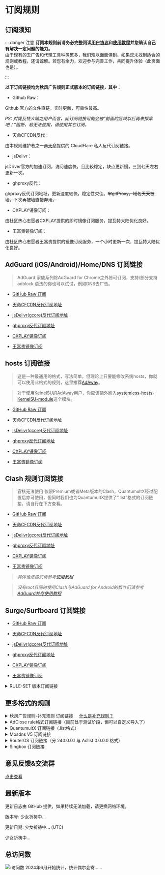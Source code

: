 # 订阅规则

## 订阅须知

::: danger 注意
**订阅本规则前请务必完整阅读[用户协议](./Protocol.md)和[使用教程](./Knowledge)并您确认自己有解决一定问题的能力。**
<br />
由于现有的去广告和代理工具种类繁多，我们难以面面俱到。如果您未找到适合的规则或教程，还请谅解。若您有余力，欢迎参与完善工作，共同提升体验（此页面也是）。

:::

**以下订阅链接均为秋风广告规则正式版本的订阅链接，其中：**

- Github Raw：

Github 官方的文件直链，实时更新，可靠性最高。

*PS: 对提瓦特大陆之用户而言，此订阅链接可能会被“前面的区域以后再来探索吧！”阻断，若无法使用，请使用其它订阅。*

- 天命CFCDN反代：

由本规则维护者之一[@天命](https://github.com/tmby)提供的 CloudFlare 私人反代订阅链接。

- jsDelivr：

jsDriver官方的加速订阅，访问速度快，且比较稳定，缺点更新慢，三到七天左右更新一次。

 - ghproxy反代：

ghproxy反代订阅地址，更新速度较快，稳定性欠佳。~~牢gitProxy，域名天天被墙，下次再被墙直接弃用。~~

 - CXPLAY镜像订阅：

由社区热心志愿者CXPLAY提供的即时镜像订阅服务，提瓦特大陆优化良好。

 - 王富贵镜像订阅：

由社区热心志愿者王富贵提供的镜像订阅服务，一个小时更新一次，提瓦特大陆优化良好。

## AdGuard (iOS/Android)/Home/DNS 订阅链接

> AdGuard 家族系列除AdGuard for Chrome之外皆可订阅，支持/部分支持 adblock 语法的你也可以试试，例如DNS去广告。

- [GitHub Raw 订阅](https://raw.githubusercontent.com/TG-Twilight/AWAvenue-Ads-Rule/main/AWAvenue-Ads-Rule.txt)

- [天命CFCDN反代订阅地址](https://github.boki.moe/https://raw.githubusercontent.com/TG-Twilight/AWAvenue-Ads-Rule/main/AWAvenue-Ads-Rule.txt)

- [jsDelivr(gcore)反代订阅地址](https://gcore.jsdelivr.net/gh/TG-Twilight/AWAvenue-Ads-Rule@main/AWAvenue-Ads-Rule.txt)

- [ghproxy反代订阅地址](https://ghfast.top/https://raw.githubusercontent.com/TG-Twilight/AWAvenue-Ads-Rule/main/AWAvenue-Ads-Rule.txt)

- [CXPLAY镜像订阅](https://script.cx.ms/awavenue/AWAvenue-Ads-Rule-Adguard.txt)

- [王富贵镜像订阅](https://cdn.uura.cn/AWAvenue/AWAvenue-Ads-Rule.txt)


## hosts 订阅链接

> 这是一种最通用的格式，写法简单，但理论上只要能修改系统hosts，你就可以使用此格式的规则，这里推荐[AdAway](https://adaway.org/)。

> 对于使用KelnelSU的AdAway用户，你应该额外刷入[systemless-hosts-KernelSU-module](https://github.com/symbuzzer/systemless-hosts-KernelSU-module?tab=readme-ov-file)这个模块。

- [GitHub Raw 订阅](https://raw.githubusercontent.com/TG-Twilight/AWAvenue-Ads-Rule/main/Filters/AWAvenue-Ads-Rule-hosts.txt)

- [天命CFCDN反代订阅地址](https://github.boki.moe/https://raw.githubusercontent.com/TG-Twilight/AWAvenue-Ads-Rule/main/Filters/AWAvenue-Ads-Rule-hosts.txt)

- [jsDelivr(gcore)反代订阅地址](https://gcore.jsdelivr.net/gh/TG-Twilight/AWAvenue-Ads-Rule@main/Filters/AWAvenue-Ads-Rule-hosts.txt)

- [ghproxy反代订阅地址](https://ghfast.top/https://raw.githubusercontent.com/TG-Twilight/AWAvenue-Ads-Rule/main/Filters/AWAvenue-Ads-Rule-hosts.txt)

- [CXPLAY镜像订阅](https://script.cx.ms/awavenue/AWAvenue-Ads-Rule-hosts.txt)

- [王富贵镜像订阅](https://cdn.uura.cn/AWAvenue/AWAvenue-Ads-Rule-hosts.txt)


## Clash 规则订阅链接

> 官核无法使用 仅限Premium或者Meta版本的Clash，QuantumultX经过配置后亦可使用，但同时我们也为QuantumultX提供了“.list”格式的订阅链接，请自行在下方查看。

- [GitHub Raw 订阅](https://raw.githubusercontent.com/TG-Twilight/AWAvenue-Ads-Rule/main/Filters/AWAvenue-Ads-Rule-Clash.yaml)

- [天命CFCDN反代订阅地址](https://github.boki.moe/https://raw.githubusercontent.com/TG-Twilight/AWAvenue-Ads-Rule/main/Filters/AWAvenue-Ads-Rule-Clash.yaml)

- [jsDelivr(gcore)反代订阅地址](https://gcore.jsdelivr.net/gh/TG-Twilight/AWAvenue-Ads-Rule@main/Filters/AWAvenue-Ads-Rule-Clash.yaml)

- [ghproxy反代订阅地址](https://ghfast.top/https://raw.githubusercontent.com/TG-Twilight/AWAvenue-Ads-Rule/main/Filters/AWAvenue-Ads-Rule-Clash.yaml)

- [CXPLAY镜像订阅](https://script.cx.ms/awavenue/AWAvenue-Ads-Rule-Clash.yaml)

- [王富贵镜像订阅](https://cdn.uura.cn/AWAvenue/AWAvenue-Ads-Rule-Clash.yaml)

> *具体语法格式请参考[使用教程](./Knowledge#蓝猫)*

> *没有root且同时使用Clash与AdGuard for Android的枫叶们请参考[AdGuard共存使用教程](https://awavenue.top/Coexist.html)*

## Surge/Surfboard 订阅链接

- [GitHub Raw 订阅](https://raw.githubusercontent.com/TG-Twilight/AWAvenue-Ads-Rule/main/Filters/AWAvenue-Ads-Rule-Surge.list)

- [天命CFCDN反代订阅地址](https://github.boki.moe/https://raw.githubusercontent.com/TG-Twilight/AWAvenue-Ads-Rule/main/Filters/AWAvenue-Ads-Rule-Surge.list)

- [jsDelivr(gcore)反代订阅地址](https://gcore.jsdelivr.net/gh/TG-Twilight/AWAvenue-Ads-Rule@main/Filters/AWAvenue-Ads-Rule-Surge.list)

- [ghproxy反代订阅地址](https://ghfast.top/https://raw.githubusercontent.com/TG-Twilight/AWAvenue-Ads-Rule/main/Filters/AWAvenue-Ads-Rule-Surge.list)

- [CXPLAY镜像订阅](https://script.cx.ms/awavenue/AWAvenue-Ads-Rule-Surge.list)

- [王富贵镜像订阅](https://cdn.uura.cn/AWAvenue/AWAvenue-Ads-Rule-Surge.list)

<details>
  <summary>RULE-SET 版本订阅链接</summary>


- [GitHub Raw 订阅](https://raw.githubusercontent.com/TG-Twilight/AWAvenue-Ads-Rule/main/Filters/AWAvenue-Ads-Rule-Surge-RULE-SET.list)

- [天命CFCDN反代订阅地址](https://github.boki.moe/https://raw.githubusercontent.com/TG-Twilight/AWAvenue-Ads-Rule/main/Filters/AWAvenue-Ads-Rule-Surge-RULE-SET.list)

- [jsDelivr(gcore)反代订阅地址](https://gcore.jsdelivr.net/gh/TG-Twilight/AWAvenue-Ads-Rule@main/Filters/AWAvenue-Ads-Rule-Surge-RULE-SET.list)

- [ghproxy反代订阅地址](https://ghfast.top/https://raw.githubusercontent.com/TG-Twilight/AWAvenue-Ads-Rule/main/Filters/AWAvenue-Ads-Rule-Surge-RULE-SET.list)

- [CXPLAY镜像订阅](https://script.cx.ms/awavenue/AWAvenue-Ads-Rule-Surge-RULE-SET.list)

- [王富贵镜像订阅](https://cdn.uura.cn/AWAvenue/AWAvenue-Ads-Rule-Surge-RULE-SET.list)

</details>


## 更多格式的规则
<details>
  <summary>秋风广告规则-补充规则 订阅链接&nbsp;&nbsp;&nbsp;&nbsp;&nbsp;<a href="https://github.com/TG-Twilight/AWAvenue-Ads-Rule/blob/main/assets/README_Update.md#:~:text=%E6%96%B0%E5%A2%9E%EF%BC%9A%E2%80%9CAWAvenue%2DAds%2DRule%2DReplenish%E2%80%9D%EF%BC%8C%E7%A7%8B%E9%A3%8E%E5%B9%BF%E5%91%8A%E8%A7%84%E5%88%99%E7%9A%84%E8%A1%A5%E5%85%85%E8%A7%84%E5%88%99%EF%BC%8C%E6%AD%A4%E8%A7%84%E5%88%99%E5%8C%85%E5%90%AB%E4%BA%86%E4%B8%80%E4%BA%9B%E8%BE%83%E4%B8%BA%E6%BF%80%E8%BF%9B%E7%9A%84%E8%A2%AB%E6%8B%A6%E6%88%AA%E5%9F%9F%E5%90%8D%EF%BC%88%E6%BF%80%E8%BF%9B%E7%A8%8B%E5%BA%A6%E8%BF%9C%E8%BF%9C%E4%B8%8D%E5%A6%82%E2%80%9CAWAvenue%2DAds%2DRule%2DStrict%E6%BF%80%E8%BF%9B%E7%89%88%E2%80%9D%EF%BC%89%EF%BC%8C%E4%B8%94%E6%AF%8F%E4%B8%AA%E9%83%BD%E9%85%8D%E6%9C%89%E7%9B%B8%E5%85%B3%E7%9A%84%E8%AF%B4%E6%98%8E%E3%80%82%E8%BF%99%E4%BA%9B%E5%9F%9F%E5%90%8D%E9%80%9A%E5%B8%B8%E6%9D%A5%E8%AE%B2%E4%B8%8D%E4%BC%9A%E5%A4%AA%E5%BD%B1%E5%93%8D%E4%BD%A0%E7%BD%91%E7%BB%9C%E7%9A%84%E6%AD%A3%E5%B8%B8%E4%BD%BF%E7%94%A8%EF%BC%8C%E4%BD%86%E8%BF%98%E6%98%AF%E4%B8%BA%E6%9C%89%E9%9C%80%E8%A6%81%E7%9A%84%E4%BA%BA%E6%8F%90%E4%BE%9B%E4%BA%86%E4%B8%80%E4%B8%AA%E9%80%89%E6%8B%A9%EF%BC%8C%E4%BD%A0%E5%8F%AF%E4%BB%A5%E8%87%AA%E7%94%B1%E9%80%89%E6%8B%A9%E6%98%AF%E5%90%A6%E8%AE%A2%E9%98%85%E3%80%82">什么是补充规则？</a></summary>

  - [GitHub Raw 订阅](https://raw.githubusercontent.com/TG-Twilight/AWAvenue-Ads-Rule/main/Filters/AWAvenue-Ads-Rule-Replenish.txt)

- [天命CFCDN反代订阅地址](https://github.boki.moe/https://raw.githubusercontent.com/TG-Twilight/AWAvenue-Ads-Rule/main/Filters/AWAvenue-Ads-Rule-Replenish.txt)

- [jsDelivr(gcore)反代订阅地址](https://gcore.jsdelivr.net/gh/TG-Twilight/AWAvenue-Ads-Rule@main/Filters/AWAvenue-Ads-Rule-Replenish.txt)

- [ghproxy反代订阅地址](https://ghfast.top/https://raw.githubusercontent.com/TG-Twilight/AWAvenue-Ads-Rule/main/Filters/AWAvenue-Ads-Rule-Replenish.txt)

- [CXPLAY镜像订阅](https://script.cx.ms/awavenue/AWAvenue-Ads-Rule-Replenish.txt)

- [王富贵镜像订阅](https://cdn.uura.cn/AWAvenue/AWAvenue-Ads-Rule-Replenish.txt)

  *Tips：“秋风广告规则-补充规则” 仅提供适用于“AdGuard Home/DNS”的订阅链接，若需要其他格式请自行转换*
</details>

<details>
  <summary>AdClose rule格式订阅链接（目前处于测试阶段，但可以自定义导入了）</summary>


- [GitHub Raw 订阅](https://raw.githubusercontent.com/TG-Twilight/AWAvenue-Ads-Rule/main/Filters/AWAvenue-Ads-Rule-AdClose.rule)

- [天命CFCDN反代订阅地址](https://github.boki.moe/https://raw.githubusercontent.com/TG-Twilight/AWAvenue-Ads-Rule/main/Filters/AWAvenue-Ads-Rule-AdClose.rule)

- [jsDelivr(gcore)反代订阅地址](https://gcore.jsdelivr.net/gh/TG-Twilight/AWAvenue-Ads-Rule@main/Filters/AWAvenue-Ads-Rule-AdClose.rule)

- [ghproxy反代订阅地址](https://ghfast.top/https://raw.githubusercontent.com/TG-Twilight/AWAvenue-Ads-Rule/main/Filters/AWAvenue-Ads-Rule-AdClose.rule)

- [CXPLAY镜像订阅](https://script.cx.ms/awavenue/AWAvenue-Ads-Rule-AdClose.rule)

- [王富贵镜像订阅](https://cdn.uura.cn/AWAvenue/AWAvenue-Ads-Rule-AdClose.rule)

</details>

<details>
  <summary>QuantumultX 订阅链接（.list格式）</summary>

> 如果你不清楚 QuantumultX 如何配置，请自行前往[QuantumultX使用指南](https://awavenue.top/QuantumultX.html)查看使用教程。

- [GitHub Raw 订阅](https://raw.githubusercontent.com/TG-Twilight/AWAvenue-Ads-Rule/main/Filters/AWAvenue-Ads-Rule-QuantumultX.list)

- [天命CFCDN反代订阅地址](https://github.boki.moe/https://raw.githubusercontent.com/TG-Twilight/AWAvenue-Ads-Rule/main/Filters/AWAvenue-Ads-Rule-QuantumultX.list)

- [jsDelivr(gcore)反代订阅地址](https://gcore.jsdelivr.net/gh/TG-Twilight/AWAvenue-Ads-Rule@main/Filters/AWAvenue-Ads-Rule-QuantumultX.list)

- [ghproxy反代订阅地址](https://ghfast.top/https://raw.githubusercontent.com/TG-Twilight/AWAvenue-Ads-Rule/main/Filters/AWAvenue-Ads-Rule-QuantumultX.list)

- [CXPLAY镜像订阅](https://script.cx.ms/awavenue/AWAvenue-Ads-Rule-QuantumultX.list)

- [王富贵镜像订阅](https://cdn.uura.cn/AWAvenue/AWAvenue-Ads-Rule-QuantumultX.list)

</details>

<details>
  <summary>Mosdns V5 订阅链接</summary>

- [GitHub Raw 订阅](https://raw.githubusercontent.com/TG-Twilight/AWAvenue-Ads-Rule/main/Filters/AWAvenue-Ads-Rule-Mosdns_v5.txt)

- [天命CFCDN反代订阅地址](https://github.boki.moe/https://raw.githubusercontent.com/TG-Twilight/AWAvenue-Ads-Rule/main/Filters/AWAvenue-Ads-Rule-Mosdns_v5.txt)

- [jsDelivr(gcore)反代订阅地址](https://gcore.jsdelivr.net/gh/TG-Twilight/AWAvenue-Ads-Rule@main/Filters/AWAvenue-Ads-Rule-Mosdns_v5.txt)

- [ghproxy反代订阅地址](https://ghfast.top/https://raw.githubusercontent.com/TG-Twilight/AWAvenue-Ads-Rule/main/Filters/AWAvenue-Ads-Rule-Mosdns_v5.txt)

- [CXPLAY镜像订阅](https://script.cx.ms/awavenue/AWAvenue-Ads-Rule-Mosdns_v5.txt)

- [王富贵镜像订阅](https://cdn.uura.cn/AWAvenue/AWAvenue-Ads-Rule-Mosdns_v5.txt)

</details>

<details>
  <summary>RouterOS 订阅链接（分 240.0.0.1 与 Adlist 0.0.0.0 格式）</summary>

- [GitHub Raw 订阅 (240.0.0.1)](https://raw.githubusercontent.com/TG-Twilight/AWAvenue-Ads-Rule/main/Filters/AWAvenue-Ads-Rule-RouterOS.txt)

- [天命CFCDN反代订阅地址 (240.0.0.1)](https://github.boki.moe/https://raw.githubusercontent.com/TG-Twilight/AWAvenue-Ads-Rule/main/Filters/AWAvenue-Ads-Rule-RouterOS.txt)

- [jsDelivr(gcore)反代订阅地址 (240.0.0.1)](https://gcore.jsdelivr.net/gh/TG-Twilight/AWAvenue-Ads-Rule@main/Filters/AWAvenue-Ads-Rule-RouterOS.txt)

- [ghproxy反代订阅地址 (240.0.0.1)](https://ghfast.top/https://raw.githubusercontent.com/TG-Twilight/AWAvenue-Ads-Rule/main/Filters/AWAvenue-Ads-Rule-RouterOS.txt)

- [CXPLAY镜像订阅](https://script.cx.ms/awavenue/AWAvenue-Ads-Rule-RouterOS.txt)

- [王富贵镜像订阅](https://cdn.uura.cn/AWAvenue/AWAvenue-Ads-Rule-RouterOS.txt)

- [GitHub Raw 订阅 (Adlist)](https://raw.githubusercontent.com/TG-Twilight/AWAvenue-Ads-Rule/main/Filters/AWAvenue-Ads-Rule-RouterOS-Adlist.txt)

- [天命CFCDN反代订阅地址 (Adlist)](https://github.boki.moe/https://raw.githubusercontent.com/TG-Twilight/AWAvenue-Ads-Rule/main/Filters/AWAvenue-Ads-Rule-RouterOS-Adlist.txt)

- [jsDelivr(gcore)反代订阅地址 (Adlist)](https://gcore.jsdelivr.net/gh/TG-Twilight/AWAvenue-Ads-Rule@main/Filters/AWAvenue-Ads-Rule-RouterOS-Adlist.txt)

- [ghproxy反代订阅地址 (Adlist)](https://ghfast.top/https://raw.githubusercontent.com/TG-Twilight/AWAvenue-Ads-Rule/main/Filters/AWAvenue-Ads-Rule-RouterOS-Adlist.txt)

- [CXPLAY镜像订阅](https://script.cx.ms/awavenue/AWAvenue-Ads-Rule-RouterOS-Adlist.txt)

- [王富贵镜像订阅](https://cdn.uura.cn/AWAvenue/AWAvenue-Ads-Rule-RouterOS-Adlist.txt)

</details>

<details>
  <summary>Singbox 订阅链接</summary>

- [GitHub Raw 订阅](https://raw.githubusercontent.com/TG-Twilight/AWAvenue-Ads-Rule/main/Filters/AWAvenue-Ads-Rule-Singbox.json)

- [天命CFCDN反代订阅地址](https://github.boki.moe/https://raw.githubusercontent.com/TG-Twilight/AWAvenue-Ads-Rule/main/Filters/AWAvenue-Ads-Rule-Singbox.json)

- [jsDelivr(gcore)反代订阅地址](https://gcore.jsdelivr.net/gh/TG-Twilight/AWAvenue-Ads-Rule@main/Filters/AWAvenue-Ads-Rule-Singbox.json)

- [ghproxy反代订阅地址](https://ghfast.top/https://raw.githubusercontent.com/TG-Twilight/AWAvenue-Ads-Rule/main/Filters/AWAvenue-Ads-Rule-Singbox.json)

- [GitHub Raw 订阅（REGEX）](https://raw.githubusercontent.com/TG-Twilight/AWAvenue-Ads-Rule/main/Filters/AWAvenue-Ads-Rule-Singbox-regex.json)

- [天命CFCDN反代订阅地址（REGEX）](https://github.boki.moe/https://raw.githubusercontent.com/TG-Twilight/AWAvenue-Ads-Rule/main/Filters/AWAvenue-Ads-Rule-Singbox-regex.json)

- [jsDelivr(gcore)反代订阅地址（REGEX）](https://gcore.jsdelivr.net/gh/TG-Twilight/AWAvenue-Ads-Rule@main/Filters/AWAvenue-Ads-Rule-Singbox-regex.json)

- [ghproxy反代订阅地址（REGEX）](https://ghfast.top/https://raw.githubusercontent.com/TG-Twilight/AWAvenue-Ads-Rule/main/Filters/AWAvenue-Ads-Rule-Singbox-regex.json)

</details>

## 意见反馈&交流群

[点击查看](/Support.html)

## 最新版本

<span id="hidden">更新日志由 GitHub 提供，如果持续无法加载，请更换网络环境。</span>

版本号: <span id="version">少女祈祷中...</span>

更新日期: <span id="date">少女祈祷中...</span> (UTC)

<p id="info">少女祈祷中...</p>

<script setup>
import FetchInfo from '/.vitepress/components/FetchInfo.vue'
</script>
<FetchInfo/>

## 总访问数

![:访问数](https://moe-counter.glitch.me/get/@TG-Twiligh?theme=gelbooru)
2024年6月开始统计，统计偶尔会寄......
